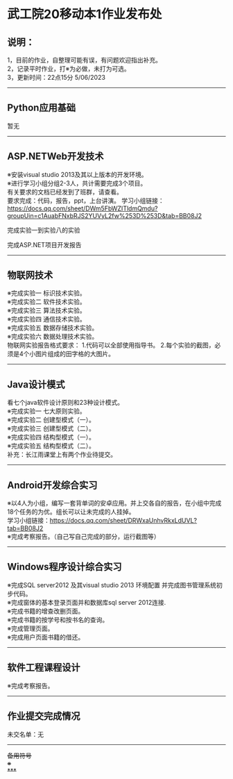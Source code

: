 # 武工院20移动本1作业发布处
## 说明：
1，目前的作业，自整理可能有误，有问题欢迎指出补充。   
2，记录平时作业，打※为必做，未打为可选。        
3，更新时间：22点15分 5/06/2023                                                         
        
***                               
## Python应用基础              
暂无                               


***                               
## ASP.NETWeb开发技术                            
※安装visual studio 2013及其以上版本的开发环境。       
※进行学习小组分组2-3人，共计需要完成3个项目。                
有关要求的文档已经发到了班群，请查看。           
要求完成：代码，报告，ppt，上台讲演。
学习小组链接：https://docs.qq.com/sheet/DWm5FbWZITldmQmdu?groupUin=c1AuabFNxbRJS2YUVyL2fw%253D%253D&tab=BB08J2           

完成实验一到实验八的实验                   

完成ASP.NET项目开发报告              

***                               
## 物联网技术                                    
※完成实验一 标识技术实验。                          
※完成实验二 软件技术实验。                           
※完成实验三 算法技术实验。                 
※完成实验四 通信技术实验。                
※完成实验五 数据存储技术实验。                 
※完成实验六 数据处理技术实验。     
物联网实验报告格式要求：
1.代码可以全部使用指导书。
2.每个实验的截图，必须是4个小图片组成的田字格的大图片。

***                               
## Java设计模式                     
看七个java软件设计原则和23种设计模式。     
※完成实验一 七大原则实验。                         
※完成实验二 创建型模式（一）。                         
※完成实验三 创建型模式（二）。                   
※完成实验四 结构型模式（一）。                   
※完成实验五 结构型模式（二）。                   
补充：长江雨课堂上有两个作业待提交。                     

***                               
## Android开发综合实习      
※以4人为小组，编写一套背单词的安卓应用。并上交各自的报告，在小组中完成18个任务的为优。组长可以让未完成的人挂掉。                     
学习小组链接：https://docs.qq.com/sheet/DRWxaUnhvRkxLdUVL?tab=BB08J2                        
※完成考察报告。（自己写自己完成的部分，运行截图等）                               

***                               
## Windows程序设计综合实习                 
※完成SQL server2012 及其visual studio 2013 环境配置 并完成图书管理系统初步代码。                      
※完成窗体的基本登录页面并和数据库sql server 2012连接.                        
※完成书籍的增查改删页面。                                
※完成书籍的按学号和按书名的查询。               
※完成管理页面。                      
※完成用户页面书籍的借还。

***                               
## 软件工程课程设计                    
※完成考察报告。                            
      
***                          
## 作业提交完成情况               
未交名单：无


***                          
~~备用符号~~             
~~※~~                                   
~~***~~          
